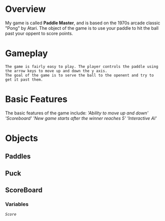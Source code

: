 # Overview

My game is called **Paddle Master**, and is based on the 1970s arcade classic "Pong" by Atari. The object of the game is to use your paddle to hit the ball past your oppent to score points.

# Gameplay

    The game is fairly easy to play. The player controls the paddle using the arrow keys to move up and down the y axis.
    The goal of the game is to serve the ball to the openent and try to get it past them.


# Basic Features

The basic features of the game include:
    *'Ability to move up and down'*
    *'Scoreboard'*
    *'New game starts after the winner reaches 5'*
    *'Interactive AI'*


# Objects

## Paddles 


## Puck



## ScoreBoard
### Variables
*`Score`*









    


    
